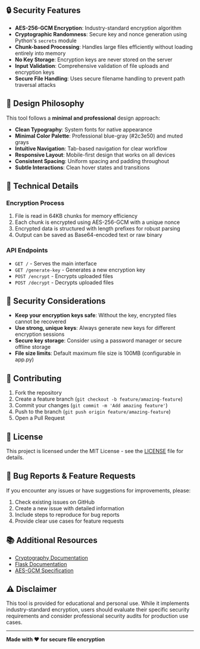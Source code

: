 
## 🔒 Security Features

- **AES-256-GCM Encryption**: Industry-standard encryption algorithm
- **Cryptographic Randomness**: Secure key and nonce generation using Python's `secrets` module
- **Chunk-based Processing**: Handles large files efficiently without loading entirely into memory
- **No Key Storage**: Encryption keys are never stored on the server
- **Input Validation**: Comprehensive validation of file uploads and encryption keys
- **Secure File Handling**: Uses secure filename handling to prevent path traversal attacks

## 🎨 Design Philosophy

This tool follows a **minimal and professional** design approach:

- **Clean Typography**: System fonts for native appearance
- **Minimal Color Palette**: Professional blue-gray (#2c3e50) and muted grays
- **Intuitive Navigation**: Tab-based navigation for clear workflow
- **Responsive Layout**: Mobile-first design that works on all devices
- **Consistent Spacing**: Uniform spacing and padding throughout
- **Subtle Interactions**: Clean hover states and transitions

## 🔧 Technical Details

### Encryption Process
1. File is read in 64KB chunks for memory efficiency
2. Each chunk is encrypted using AES-256-GCM with a unique nonce
3. Encrypted data is structured with length prefixes for robust parsing
4. Output can be saved as Base64-encoded text or raw binary

### API Endpoints
- `GET /` - Serves the main interface
- `GET /generate-key` - Generates a new encryption key
- `POST /encrypt` - Encrypts uploaded files
- `POST /decrypt` - Decrypts uploaded files

## 🚨 Security Considerations

- **Keep your encryption keys safe**: Without the key, encrypted files cannot be recovered
- **Use strong, unique keys**: Always generate new keys for different encryption sessions
- **Secure key storage**: Consider using a password manager or secure offline storage
- **File size limits**: Default maximum file size is 100MB (configurable in app.py)

## 🤝 Contributing

1. Fork the repository
2. Create a feature branch (`git checkout -b feature/amazing-feature`)
3. Commit your changes (`git commit -m 'Add amazing feature'`)
4. Push to the branch (`git push origin feature/amazing-feature`)
5. Open a Pull Request

## 📝 License

This project is licensed under the MIT License - see the [LICENSE](LICENSE) file for details.

## 🐛 Bug Reports & Feature Requests

If you encounter any issues or have suggestions for improvements, please:

1. Check existing issues on GitHub
2. Create a new issue with detailed information
3. Include steps to reproduce for bug reports
4. Provide clear use cases for feature requests

## 📚 Additional Resources

- [Cryptography Documentation](https://cryptography.io/en/latest/)
- [Flask Documentation](https://flask.palletsprojects.com/)
- [AES-GCM Specification](https://tools.ietf.org/html/rfc5116)

## ⚠️ Disclaimer

This tool is provided for educational and personal use. While it implements industry-standard encryption, users should evaluate their specific security requirements and consider professional security audits for production use cases.

---

**Made with ❤️ for secure file encryption**

